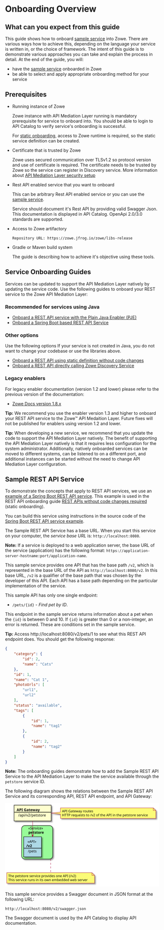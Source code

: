 # Onboarding Overview

## What can you expect from this guide

This guide shows how to onboard [sample service](#Sample-REST-API-Service) into Zowe. There are various ways how to achieve this, depending on the language your service is written in, or the choice of framework. The intent of this guide is to demonstrate various approaches you can take and explain the process in detail. At the end of the guide, you will:
- have the [sample service](#Sample-REST-API-Service) onboarded in Zowe
- be able to select and apply appropriate onboarding method for your service

## Prerequisites

- Running instance of Zowe
 
  Zowe instance with API Mediation Layer running is mandatory prerequisite for service to onboard into. You should be able to login to API Catalog to verify service's onboarding is successful.
  
  For [static onboarding](#//TODO), access to Zowe runtime is required, so the static service definition can be created.
  
- Certificate that is trusted by Zowe

  Zowe uses secured communication over TLSv1.2 so protocol version and use of certificate is required. The certificate needs to be trusted by Zowe so the service can register in Discovery service. More information about [API Mediation Layer security setup](api-mediation-security.md#certificate-management-in-zowe-api-mediation-layer)      

- Rest API enabled service that you want to onboard

  This can be arbitrary Rest API enabled service or you can use the [sample service](#Sample-REST-API-Service).
  
  Service should document it's Rest API by providing valid Swagger Json. This documentation is displayed in API Catalog. OpenApi 2.0/3.0 standards are supported.

- Access to Zowe artifactory

    ```
    Repository URL: https://zowe.jfrog.io/zowe/libs-release
    ```

- Gradle or Maven build system

    The guide is describing how to achieve it's objective using these tools.
  
## Service Onboarding Guides

Services can be updated to support the API Mediation Layer natively by updating the service code. Use the following guides to onboard your REST service to the Zowe API Mediation Layer:

### Recommended for services using Java

- [Onboard a REST API service with the Plain Java Enabler (PJE)](onboard-plain-java-enabler.md)
- [Onboard a Spring Boot based REST API Service](onboard-spring-boot-enabler.md)

### Other options

Use the following options If your service is not created in Java, you do not want to change your codebase or use the libraries above. 

- [Onboard a REST API using static definition without code changes](onboard-static-definition.md)
- [Onboard a REST API directly calling Zowe Discovery Service](onboard-direct-eureka-call.md)

### Legacy enablers

For legacy enabler documentation (version 1.2 and lower) please refer to the previous version of the documentation: 

- [Zowe Docs version 1.8.x](https://docs.zowe.org/v1-8-x/extend/extend-apiml/api-mediation-onboard-overview)

**Tip:** We recommend you use the enabler version 1.3 and higher to onboard your REST API service to the Zowe&trade; API Medaition Layer. Future fixes will not be published for enablers using version 1.2 and lower. 

**Tip:** When developing a new service, we recommend that you update the code to support the API Mediation Layer natively. The benefit of supporting the API Mediation Layer natively is that it requires less configuration for the system administrator. Additionally, natively onboarded services can be moved to different systems, can be listened to on a different port, and additional instances can be started without the need to change API Mediation Layer configuration.

## Sample REST API Service

To demonstrate the concepts that apply to REST API services, we use an  [example of a Spring Boot REST API service](https://github.com/swagger-api/swagger-samples/tree/master/java/java-spring-boot). This example is used in the REST API onboarding guide [REST APIs without code changes required](onboard-static-definition.md) (static onboarding).  

You can build this service using instructions in the source code of the [Spring Boot REST API service example](https://github.com/swagger-api/swagger-samples/blob/master/java/java-spring-boot/README.md).

The Sample REST API Service has a base URL. When you start this service on your computer, the _service base URL_ is: `http://localhost:8080`. 

**Note:** If a service is deployed to a web application server, the base URL of the service (application) has the following format: `https://application-server-hostname:port/application-name`.

This sample service provides one API that has the base path `/v2`, which is represented in the base URL of the API as `http://localhost:8080/v2`. In this base URL, `/v2` is a qualifier of the base path that was chosen by the developer of this API. Each API has a base path depending on the particular implementation of the service. 

This sample API has only one single endpoint:

- `/pets/{id}` - *Find pet by ID*. 

This endpoint in the sample service returns information about a pet when the `{id}` is between 0 and 10. If `{id}` is greater than 0 or a non-integer, an error is returned. These are conditions set in the sample service.

**Tip:** Access http://localhost:8080/v2/pets/1 to see what this REST API endpoint does. You should get the following response:

```json
{
    "category": {
        "id": 2,
        "name": "Cats"
    },
    "id": 1,
    "name": "Cat 1",
    "photoUrls": [
        "url1",
        "url2"
    ],
    "status": "available",
    "tags": [
        {
            "id": 1,
            "name": "tag1"
        },
        {
            "id": 2,
            "name": "tag2"
        }
    ]
}
```

**Note:** The onboarding guides demonstrate how to add the Sample REST API Service to the API Mediation Layer to make the service available through the `petstore` service ID.

The following diagram shows the relations between the Sample REST API Service and its corresponding API, REST API endpoint, and API Gateway:

![Sample REST API Components](../../user-guide/api-mediation/diagrams/rest-api-components-sample.svg)

This sample service provides a Swagger document in JSON format at the following URL:

 ```
 http://localhost:8080/v2/swagger.json
 ```

The Swagger document is used by the API Catalog to display API documentation.




